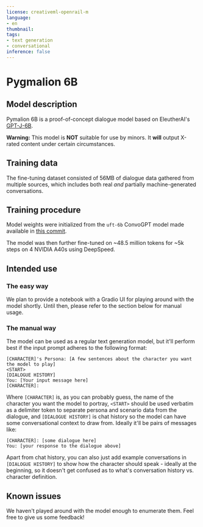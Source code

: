 ```yaml
---
license: creativeml-openrail-m
language:
- en
thumbnail:
tags:
- text generation
- conversational
inference: false
---
```


# Pygmalion 6B

## Model description

Pymalion 6B is a proof-of-concept dialogue model based on EleutherAI's [GPT-J-6B](https://huggingface.co/EleutherAI/gpt-j-6B).

**Warning:** This model is **NOT** suitable for use by minors. It **will** output X-rated content under certain circumstances.

## Training data

The fine-tuning dataset consisted of 56MB of dialogue data gathered from multiple sources, which includes both real _and_ partially machine-generated conversations.

## Training procedure

Model weights were initialized from the `uft-6b` ConvoGPT model made available in [this commit](https://huggingface.co/hakurei/convogpt/tree/41b67bfddb6cd97070ffddf708e9720c9cb8d224/6b-uft).

The model was then further fine-tuned on ~48.5 million tokens for ~5k steps on 4 NVIDIA A40s using DeepSpeed.

## Intended use

### The easy way

We plan to provide a notebook with a Gradio UI for playing around with the model shortly. Until then, please refer to the section below for manual usage.

### The manual way

The model can be used as a regular text generation model, but it'll perform best if the input prompt adheres to the following format:

```
[CHARACTER]'s Persona: [A few sentences about the character you want the model to play]
<START>
[DIALOGUE HISTORY]
You: [Your input message here]
[CHARACTER]:
```

Where `[CHARACTER]` is, as you can probably guess, the name of the character you want the model to portray, `<START>` should be used verbatim as a delimiter token to separate persona and scenario data from the dialogue, and `[DIALOGUE HISTORY]` is chat history so the model can have some conversational context to draw from. Ideally it'll be pairs of messages like:

```
[CHARACTER]: [some dialogue here]
You: [your response to the dialogue above]
```

Apart from chat history, you can also just add example conversations in `[DIALOGUE HISTORY]` to show how the character should speak - ideally at the beginning, so it doesn't get confused as to what's conversation history vs. character definition.

## Known issues

We haven't played around with the model enough to enumerate them. Feel free to give us some feedback!
